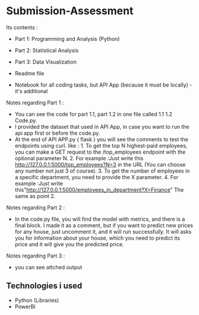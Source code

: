 # Submission-Assessment
Its contents :
* Part 1: Programming and Analysis (Python)

* Part 2: Statistical Analysis

* Part 3: Data Visualization

* Readme file

* Notebook for all coding tasks, but API App (because it must be locally)  - it's additional
  
Notes regarding Part 1 :
* You can see the code for part 1.1, part 1.2 in one file called 1.1 1.2 Code.py.
* I provided the dataset that used in API App, in case you want to run the api app first or before the code.py.
* At the end of API APP.py ( flask ) you will see the comments to test the endpoints using curl. like :
      1. To get the top N highest-paid employees, you can make a GET request to the /top_employees endpoint with the optional parameter N.
      2. For example :Just write this http://127.0.0.1:5000/top_employees?N=3 in the URL (You can choose any number not just 3 of course).
      3. To get the number of employees in a specific department, you need to provide the X parameter.
      4. For example :Just write this"http://127.0.0.1:5000/employees_in_department?X=Finance"  The same as point 2.

Notes regarding Part 2 :
* In the code.py file, you will find the model with metrics, and there is a final block. I made it as a comment, but if you want to predict new prices for any house, just uncomment it, and it will run successfully. It will asks you for information about your house, which you need to predict its price and it will give you the predicted price.

Notes regarding Part 3 :
* you can see attched output

## Technologies i used
* Python (Libraries)
* PowerBI

